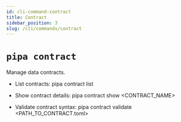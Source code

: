 ```yaml
---
id: cli-command-contract
title: Contract
sidebar_position: 3
slug: /cli/commands/contract
---
```


# `pipa contract`

Manage data contracts.

- List contracts:
  pipa contract list

- Show contract details:
  pipa contract show \<CONTRACT_NAME\>

- Validate contract syntax:
  pipa contract validate \<PATH_TO_CONTRACT.toml\>
